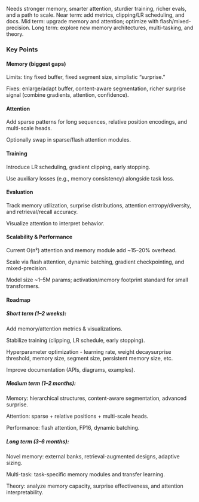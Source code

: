 Needs stronger memory, smarter attention, sturdier training, richer evals, and a path to scale. Near term: add metrics, clipping/LR scheduling, and docs. Mid term: upgrade memory and attention; optimize with flash/mixed-precision. Long term: explore new memory architectures, multi-tasking, and theory.

### Key Points

#### Memory (biggest gaps)

Limits: tiny fixed buffer, fixed segment size, simplistic “surprise.”

Fixes: enlarge/adapt buffer, content-aware segmentation, richer surprise signal (combine gradients, attention, confidence).

#### Attention

Add sparse patterns for long sequences, relative position encodings, and multi-scale heads.

Optionally swap in sparse/flash attention modules.

#### Training

Introduce LR scheduling, gradient clipping, early stopping.

Use auxiliary losses (e.g., memory consistency) alongside task loss.

#### Evaluation

Track memory utilization, surprise distributions, attention entropy/diversity, and retrieval/recall accuracy.

Visualize attention to interpret behavior.

#### Scalability & Performance

Current O(n²) attention and memory module add ~15–20% overhead.

Scale via flash attention, dynamic batching, gradient checkpointing, and mixed-precision.

Model size ~1–5M params; activation/memory footprint standard for small transformers.

#### Roadmap

##### Short term (1–2 weeks):

Add memory/attention metrics & visualizations.

Stabilize training (clipping, LR schedule, early stopping).

Hyperparameter optimization - learning rate, weight decaysurprise threshold, memory size, segment size, persistent memory size, etc.

Improve documentation (APIs, diagrams, examples).

##### Medium term (1–2 months):

Memory: hierarchical structures, content-aware segmentation, advanced surprise.

Attention: sparse + relative positions + multi-scale heads.

Performance: flash attention, FP16, dynamic batching.

##### Long term (3–6 months):

Novel memory: external banks, retrieval-augmented designs, adaptive sizing.

Multi-task: task-specific memory modules and transfer learning.

Theory: analyze memory capacity, surprise effectiveness, and attention interpretability.